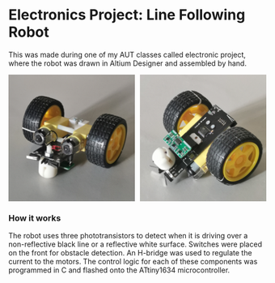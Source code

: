 # Electronics Project: Line Following Robot
This was made during one of my AUT classes called electronic project, where the robot was drawn in Altium Designer and assembled by hand.

<div style="display: flex;">
    <img src="normal.jpg" style="width: 250px; height: 250px; margin-right: 10px;">
    <img src="flipped.jpg" style="width: 250px; height: 250px;">
</div>

### How it works

The robot uses three phototransistors to detect when it is driving over a non-reflective black line or a reflective white surface. Switches were placed on the front for obstacle detection. An H-bridge was used to regulate the current to the motors. The control logic for each of these components was programmed in C and flashed onto the ATtiny1634 microcontroller.
